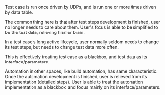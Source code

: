 Test case is run once driven by UDPs, and is run one or more times driven by data table.

The common thing here is that after test steps development is finished, user no longer needs to care about them. User's focus is able to be simplified to be the test data, relieving his/her brain.

In a test case's long active lifecycle, user normally seldom needs to change its test steps, but needs to change test data more often.

This is effectively treating test case as a blackbox, and test data as its interface/parameters.

Automation in other spaces, like build automation, has same characteristic. Once the automation development is finished, user is relieved from its implementation (detailed steps). User is able to treat the automation implementation as a blackbox, and focus mainly on its interface/parameters.
